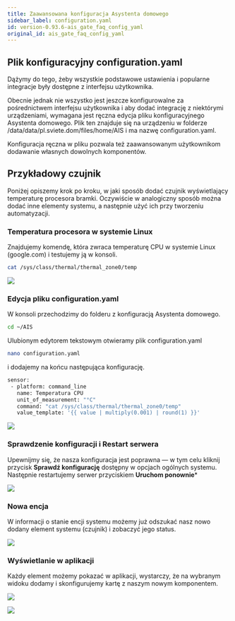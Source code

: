 ```yaml
---
title: Zaawansowana konfiguracja Asystenta domowego
sidebar_label: configuration.yaml
id: version-0.93.6-ais_gate_faq_config_yaml
original_id: ais_gate_faq_config_yaml
---
```


## Plik konfiguracyjny configuration.yaml

Dążymy do tego, żeby wszystkie podstawowe ustawienia i popularne integracje były dostępne z interfejsu użytkownika.

Obecnie jednak nie wszystko jest jeszcze konfigurowalne za pośrednictwem interfejsu użytkownika i aby dodać integrację z niektórymi urządzeniami, wymagana jest ręczna edycja pliku konfiguracyjnego Asystenta domowego. Plik ten znajduje się na urządzeniu w folderze /data/data/pl.sviete.dom/files/home/AIS i ma nazwę configuration.yaml.


Konfiguracja ręczna w pliku pozwala też zaawansowanym użytkownikom dodawanie własnych dowolnych komponentów.


## Przykładowy czujnik

Poniżej opiszemy krok po kroku, w jaki sposób dodać czujnik wyświetlający temperaturę procesora bramki.
Oczywiście w analogiczny sposób można dodać inne elementy systemu, a następnie użyć ich przy tworzeniu automatyzacji.

### Temperatura procesora w systemie Linux

Znajdujemy komendę, która zwraca temperaturę CPU w systemie Linux (google.com) i testujemy ją w konsoli.

```bash
cat /sys/class/thermal/thermal_zone0/temp
```
<img src="/AIS-docs/img/en/bramka/faq_sensor_1.png"> </img>


### Edycja pliku configuration.yaml

W konsoli przechodzimy do folderu z konfiguracją Asystenta domowego.

```bash
cd ~/AIS
```

Ulubionym edytorem tekstowym otwieramy plik configuration.yaml

```bash
nano configuration.yaml
```

i dodajemy na końcu następująca konfigurację.


```bash
sensor:
 - platform: command_line
   name: Temperatura CPU
   unit_of_measurement: "°C"
   command: "cat /sys/class/thermal/thermal_zone0/temp"
   value_template: '{{ value | multiply(0.001) | round(1) }}'
```

<img src="/AIS-docs/img/en/bramka/faq_sensor_2.png"> </img>


### Sprawdzenie konfiguracji i Restart serwera

Upewnijmy się, że nasza konfiguracja jest poprawna — w tym celu kliknij przycisk **Sprawdź konfigurację** dostępny w opcjach ogólnych systemu. Następnie restartujemy serwer przyciskiem **Uruchom ponownie***

<img src="/AIS-docs/img/en/bramka/faq_sensor_4.png"> </img>


### Nowa encja

W informacji o stanie encji systemu możemy już odszukać nasz nowo dodany element systemu (czujnik) i zobaczyć jego status.

<img src="/AIS-docs/img/en/bramka/faq_sensor_5.png"> </img>


### Wyświetlanie w aplikacji

Każdy element możemy pokazać w aplikacji, wystarczy, że na wybranym widoku dodamy i skonfigurujemy kartę z naszym nowym komponentem.

<img src="/AIS-docs/img/en/bramka/faq_sensor_7.png"> </img>

<img src="/AIS-docs/img/en/bramka/faq_sensor_6.png"> </img>
